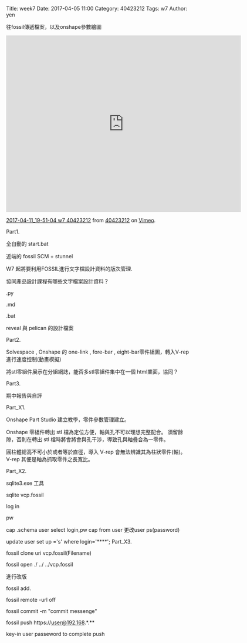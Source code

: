 Title: week7
Date: 2017-04-05 11:00
Category: 40423212
Tags: w7
Author: yen

往fossil傳遞檔案，以及onshape參數繪圖
<!-- PELICAN_END_SUMMARY -->
<iframe src="https://player.vimeo.com/video/212731781" width="640" height="480" frameborder="0" webkitallowfullscreen mozallowfullscreen allowfullscreen></iframe>
<p><a href="https://vimeo.com/212731781">2017-04-11_19-51-04 w7 40423212</a> from <a href="https://vimeo.com/user45523667">40423212</a> on <a href="https://vimeo.com">Vimeo</a>.</p>
Part1.

全自動的 start.bat

近端的 fossil SCM + stunnel

W7 起將要利用FOSSIL進行文字檔設計資料的版次管理.

協同產品設計課程有哪些文字檔案設計資料？

.py

.md

.bat

reveal 與 pelican 的設計檔案

Part2.

Solvespace , Onshape 的 one-link , fore-bar , eight-bar零件組圖，轉入V-rep 進行速度控制(動畫模擬)

將stl零組件展示在分組網誌，能否多stl零組件集中在一個 html業面，協同？

Part3.

期中報告與自評

Part_X1.

Onshape Part Studio 建立教學，零件參數管理建立。

Onshape 零組件轉出 stl 檔為定位方便，軸與孔不可以理想完整配合。 須留餘隙，否則在轉出 stl 檔時將會將會與孔干涉，導致孔與軸疊合為一零件。

圓柱體總高不可小於或者等於直徑，導入 V-rep 會無法辨識其為柱狀零件(軸)。V-rep 其便是軸為抓取零件之長寬比。

Part_X2.

sqlite3.exe 工具

sqlite vcp.fossil

log in

pw

cap
.schema user
select login,pw cap from user
更改user ps(password)

update user set up ='s' where login='****';
Part_X3.

fossil clone uri vcp.fossil(Filename)

fossil open ./ ../ ../vcp.fossil

進行改版

fossil add.

fossil remote -url off

fossil commit -m "commit messenge"

fossil push https://user@192.168.*.**

key-in user passeword to complete push